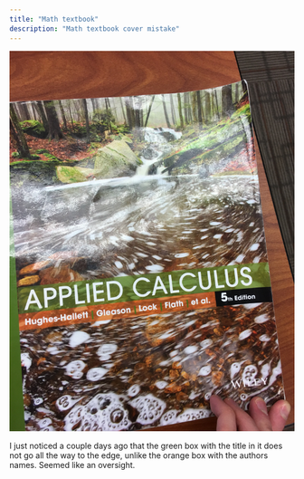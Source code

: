 ```yaml
---
title: "Math textbook"
description: "Math textbook cover mistake"
---
```


<img src="/img/calculus.JPG" alt="Picture of applied calculus text book">

I just noticed a couple days ago that the green box with the title in it does not go all the way to the edge, unlike the orange box with the authors names. Seemed like an oversight.
